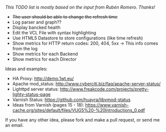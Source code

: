 _This TODO list is mostly based on the input from Rubén Romero. Thanks!_

* ~~The user should be able to change the refresh time~~
* Log parser and graph??
* Display bancked health
* Edit the VCL File with syntax highlighting
* Use HTML5 Datastore to store configurations (like time refresh)
* Show metrics for HTTP return codes: 200, 404, 5xx -> This info comes from the log
* Show metrics for each Backend
* Show metrics for each Director

Ideas and examples:
* HA Proxy: http://demo.1wt.eu/
* Apache mod_status: http://www.cyberciti.biz/faq/apache-server-status/
* Lighttpd server status: http://www.freakcode.com/projects/pretty-lighty-status-page
* Varnish Status: https://github.com/huayra/libvmod-status
* Ideas from Varnish (pages 15 - 18): https://www.varnish-cache.org/sites/default/files/VUG5%20-%20Introductions_0.pdf

If you have any other idea, please fork and make a pull request, or send me an email.
